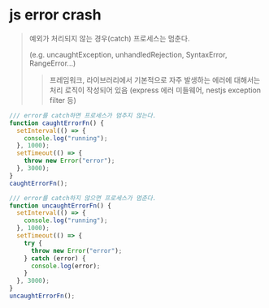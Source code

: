 # js error crash

> 예외가 처리되지 않는 경우(catch) 프로세스는 멈춘다.
>
> (e.g. uncaughtException, unhandledRejection, SyntaxError, RangeError...)
>
> > 프레임워크, 라이브러리에서 기본적으로 자주 발생하는 에러에 대해서는 처리 로직이 작성되어 있음 (express 에러 미들웨어, nestjs exception filter 등)

```js
/// error를 catch하면 프로세스가 멈추지 않는다.
function caughtErrorFn() {
  setInterval(() => {
    console.log("running");
  }, 1000);
  setTimeout(() => {
    throw new Error("error");
  }, 3000);
}
caughtErrorFn();

/// error를 catch하지 않으면 프로세스가 멈춘다.
function uncaughtErrorFn() {
  setInterval(() => {
    console.log("running");
  }, 1000);
  setTimeout(() => {
    try {
      throw new Error("error");
    } catch (error) {
      console.log(error);
    }
  }, 3000);
}
uncaughtErrorFn();
```
